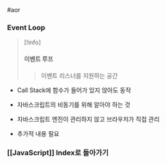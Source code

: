 #aor 
### Event Loop
>[!info]
>#### 이벤트 루프
>
>>이벤트 리스너를 지원하는 공간

- Call Stack에 함수가 들어가 있지 않아도 동작
- 자바스크립트의 비동기를 위해 알아야 하는 것
- 자바스크립트 엔진이 관리하지 않고 브라우저가 직접 관리

- 추가적 내용 필요
### [[JavaScript]] Index로 돌아가기